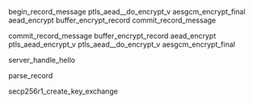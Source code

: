 begin_record_message
ptls_aead__do_encrypt_v
aesgcm_encrypt_final
aead_encrypt
buffer_encrypt_record
commit_record_message

commit_record_message
buffer_encrypt_record
aead_encrypt
ptls_aead_encrypt_v
ptls_aead__do_encrypt_v
aesgcm_encrypt_final

server_handle_hello

parse_record

secp256r1_create_key_exchange